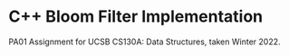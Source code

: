 # C++ Bloom Filter Implementation

PA01 Assignment for UCSB CS130A: Data Structures, taken Winter 2022.

